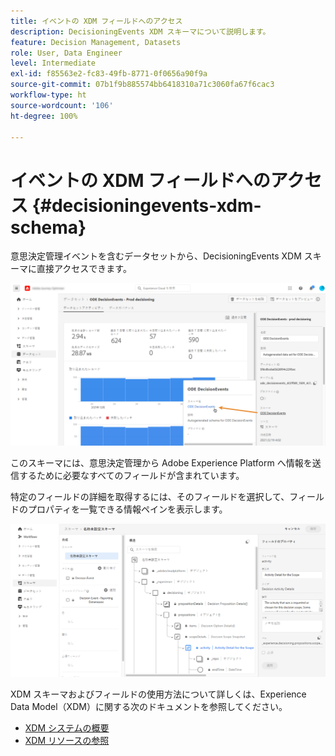 ```yaml
---
title: イベントの XDM フィールドへのアクセス
description: DecisioningEvents XDM スキーマについて説明します。
feature: Decision Management, Datasets
role: User, Data Engineer
level: Intermediate
exl-id: f85563e2-fc83-49fb-8771-0f0656a90f9a
source-git-commit: 07b1f9b885574bb6418310a71c3060fa67f6cac3
workflow-type: ht
source-wordcount: '106'
ht-degree: 100%

---
```


# イベントの XDM フィールドへのアクセス {#decisioningevents-xdm-schema}

意思決定管理イベントを含むデータセットから、DecisioningEvents XDM スキーマに直接アクセスできます。


![](../assets/access-schema.png)

このスキーマには、意思決定管理から Adobe Experience Platform へ情報を送信するために必要なすべてのフィールドが含まれています。


特定のフィールドの詳細を取得するには、そのフィールドを選択して、フィールドのプロパティを一覧できる情報ペインを表示します。

![](../assets/schema-fields.png)

XDM スキーマおよびフィールドの使用方法について詳しくは、Experience Data Model（XDM）に関する次のドキュメントを参照してください。

* [XDM システムの概要](https://experienceleague.adobe.com/docs/experience-platform/xdm/home.html?lang=ja)
* [XDM リソースの参照](https://experienceleague.adobe.com/docs/experience-platform/xdm/ui/explore.html?lang=ja)
